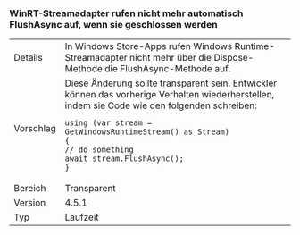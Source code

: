 ### <a name="winrt-stream-adapters-no-long-call-flushasync-automatically-on-close"></a>WinRT-Streamadapter rufen nicht mehr automatisch FlushAsync auf, wenn sie geschlossen werden

|   |   |
|---|---|
|Details|In Windows Store-Apps rufen Windows Runtime-Streamadapter nicht mehr über die Dispose-Methode die FlushAsync-Methode auf.|
|Vorschlag|Diese Änderung sollte transparent sein. Entwickler können das vorherige Verhalten wiederherstellen, indem sie Code wie den folgenden schreiben:<pre><code class="language-csharp">using (var stream = GetWindowsRuntimeStream() as Stream)&#13;&#10;{&#13;&#10;// do something&#13;&#10;await stream.FlushAsync();&#13;&#10;}&#13;&#10;</code></pre>|
|Bereich|Transparent|
|Version|4.5.1|
|Typ|Laufzeit|

